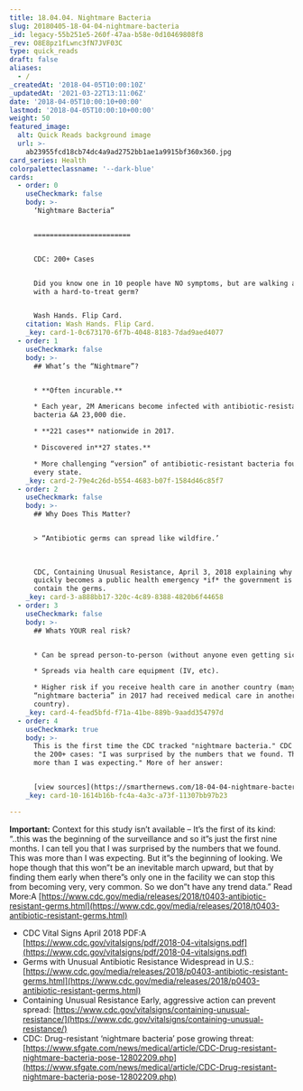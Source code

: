 ```yaml
---
title: 18.04.04. Nightmare Bacteria
slug: 20180405-18-04-04-nightmare-bacteria
_id: legacy-55b251e5-260f-47aa-b58e-0d10469808f8
_rev: O8E8pz1fLwnc3fN7JVF03C
type: quick_reads
draft: false
aliases:
  - /
_createdAt: '2018-04-05T10:00:10Z'
_updatedAt: '2021-03-22T13:11:06Z'
date: '2018-04-05T10:00:10+00:00'
lastmod: '2018-04-05T10:00:10+00:00'
weight: 50
featured_image:
  alt: Quick Reads background image
  url: >-
    ab23955fcd18cb74dc4a9ad2752bb1ae1a9915bf360x360.jpg
card_series: Health
colorpaletteclassname: '--dark-blue'
cards:
  - order: 0
    useCheckmark: false
    body: >-
      ‘Nightmare Bacteria”


      ========================


      CDC: 200+ Cases


      Did you know one in 10 people have NO symptoms, but are walking around
      with a hard-to-treat germ?


      Wash Hands. Flip Card.
    citation: Wash Hands. Flip Card.
    _key: card-1-0c673170-6f7b-4048-8183-7dad9aed4077
  - order: 1
    useCheckmark: false
    body: >-
      ## What’s the “Nightmare”?


      * **Often incurable.**

      * Each year, 2M Americans become infected with antibiotic-resistant
      bacteria &A 23,000 die.

      * **221 cases** nationwide in 2017.

      * Discovered in**27 states.**

      * More challenging “version” of antibiotic-resistant bacteria found in
      every state.
    _key: card-2-79e4c26d-b554-4683-b07f-1584d46c85f7
  - order: 2
    useCheckmark: false
    body: >-
      ## Why Does This Matter?


      > “Antibiotic germs can spread like wildfire.’  
        
        
        
      CDC, Containing Unusual Resistance, April 3, 2018 explaining why it could
      quickly becomes a public health emergency *if* the government is unable to
      contain the germs.
    _key: card-3-a888bb17-320c-4c89-8388-4820b6f44658
  - order: 3
    useCheckmark: false
    body: >-
      ## Whats YOUR real risk?


      * Can be spread person-to-person (without anyone even getting sick).

      * Spreads via health care equipment (IV, etc).

      * Higher risk if you receive health care in another country (many with
      “nightmare bacteria” in 2017 had received medical care in another
      country).
    _key: card-4-fead5bfd-f71a-41be-889b-9aadd354797d
  - order: 4
    useCheckmark: true
    body: >-
      This is the first time the CDC tracked "nightmare bacteria." CDC Dir. on
      the 200+ cases: "I was surprised by the numbers that we found. This was
      more than I was expecting." More of her answer:


      [view sources](https://smarthernews.com/18-04-04-nightmare-bacteria/)
    _key: card-10-1614b16b-fc4a-4a3c-a73f-11307bb97b23

---
```

**Important:** Context for this study isn’t available – It’s the first of its kind: “..this was the beginning of the surveillance and so it”s just the first nine months. I can tell you that I was surprised by the numbers that we found. This was more than I was expecting. But it”s the beginning of looking. We hope though that this won”t be an inevitable march upward, but that by finding them early when there”s only one in the facility we can stop this from becoming very, very common. So we don”t have any trend data.” Read More:A [https://www.cdc.gov/media/releases/2018/t0403-antibiotic-resistant-germs.html](https://www.cdc.gov/media/releases/2018/t0403-antibiotic-resistant-germs.html)

* CDC Vital Signs April 2018 PDF:A [https://www.cdc.gov/vitalsigns/pdf/2018-04-vitalsigns.pdf](https://www.cdc.gov/vitalsigns/pdf/2018-04-vitalsigns.pdf)
* Germs with Unusual Antibiotic Resistance Widespread in U.S.: [https://www.cdc.gov/media/releases/2018/p0403-antibiotic-resistant-germs.html](https://www.cdc.gov/media/releases/2018/p0403-antibiotic-resistant-germs.html)
* Containing Unusual Resistance Early, aggressive action can prevent spread: [https://www.cdc.gov/vitalsigns/containing-unusual-resistance/](https://www.cdc.gov/vitalsigns/containing-unusual-resistance/)
* CDC: Drug-resistant ‘nightmare bacteria’ pose growing threat: [https://www.sfgate.com/news/medical/article/CDC-Drug-resistant-nightmare-bacteria-pose-12802209.php](https://www.sfgate.com/news/medical/article/CDC-Drug-resistant-nightmare-bacteria-pose-12802209.php)